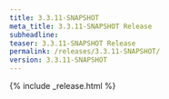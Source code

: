 ```yaml
---
title: 3.3.11-SNAPSHOT
meta_title: 3.3.11-SNAPSHOT Release
subheadline: 
teaser: 3.3.11-SNAPSHOT Release
permalink: /releases/3.3.11-SNAPSHOT/
version: 3.3.11-SNAPSHOT
---
```


{% include _release.html %}
